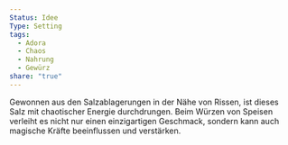 ```yaml
---
Status: Idee
Type: Setting
tags:
  - Adora
  - Chaos
  - Nahrung
  - Gewürz
share: "true"
---
```

Gewonnen aus den Salzablagerungen in der Nähe von Rissen, ist dieses Salz mit chaotischer Energie durchdrungen. Beim Würzen von Speisen verleiht es nicht nur einen einzigartigen Geschmack, sondern kann auch magische Kräfte beeinflussen und verstärken.